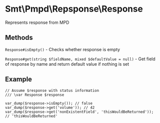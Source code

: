 Smt\Pmpd\Repsponse\Response
===========================

Represents response from MPD

Methods
-------

`Response#isEmpty()` - Checks whether response is empty

`Response#get(string $fieldName, mixed $defaultValue = null)` - Get field of response by name and return default value if nothing is set

Example
-------

    // Assume $response with status information
    /// \var Response $response
    
    var_dump($response->isEmpty()); // false
    var_dump($response->get('volume')); // 42
    var_dump($response->get('nonExistentField', 'thisWouldBeReturned')); // 'thisWouldBeReturned'
    